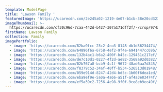```yaml
---
template: ModelPage
title: 'Lawson Family '
featuredImage: 'https://ucarecdn.com/2e245a02-1219-4e07-b1cb-38e20cd323c6/'
imageThumbnail: >-
  https://ucarecdn.com/cf30c96d-7caa-442d-b427-307a171dff2f/-/crop/974x1732/706,0/-/preview/
firstName: Lawson Family
collection: Family
imagePortfolio:
  - image: 'https://ucarecdn.com/82ba9fcc-23c2-4ea3-8148-db1d36234474/'
  - image: 'https://ucarecdn.com/64896f6a-6758-4ef2-9f4e-6941447cc69b/'
  - image: 'https://ucarecdn.com/132b4ac1-b6a2-400f-b45c-129451c217ef/'
  - image: 'https://ucarecdn.com/de7c10d1-0227-4f2d-ae82-3568a92d0382/'
  - image: 'https://ucarecdn.com/02b767a8-bcb9-4c1f-9672-48ad6aa7d345/'
  - image: 'https://ucarecdn.com/f8379c52-34af-40ff-b534-526513d01948/'
  - image: 'https://ucarecdn.com/059e914d-8247-42d4-bd5c-1b60f6dea1ed/'
  - image: 'https://ucarecdn.com/eba9ef9e-5a0a-4a66-a51f-af4a3e03474f/'
  - image: 'https://ucarecdn.com/ef5a39c2-7256-4e98-9f0f-9ce8eb9ec49f/'
---
```


